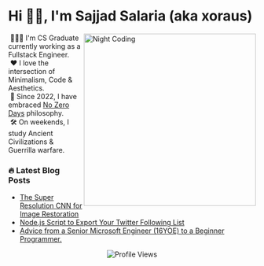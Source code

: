 <h1 align="left">Hi 👋🏻, I'm Sajjad Salaria (aka xoraus)</h1> 

<img alt="Night Coding" src="https://cdn.dribbble.com/users/626327/screenshots/2913306/media/cdff5a5b7c68885d330ef7b7a7c7e19b.gif" width="350" align="right"/>
   
&nbsp;👨🏻‍💻 I'm CS Graduate currently working as a Fullstack Engineer.\
&nbsp;❤️ I love the intersection of Minimalism, Code & Aesthetics.\
&nbsp;🚀 Since 2022, I have embraced [No Zero Days](#) philosophy.\
&nbsp;🛠️ On weekends, I study Ancient Civilizations & Guerrilla warfare.
   
<h3> 🔥 Latest Blog Posts </h3>
<!-- Blog:START -->

- [The Super Resolution CNN for Image Restoration](https://medium.com/p/ff1e8420d846)
- [Node.js Script to Export Your Twitter Following List](https://xoraus.medium.com/how-to-export-your-twitter-following-list-to-a-csv-file-d3228d7d5650)
- [Advice from a Senior Microsoft Engineer (16YOE) to a Beginner Programmer.](https://xoraus.hashnode.dev/breaking-into-the-big-leagues-tips-from-senior-software-engineer-at-microsoft-16-yoe)

<div align="center">
   
![Profile Views](https://komarev.com/ghpvc/?username=xoraus&style=for-the-badge) 

</div>
